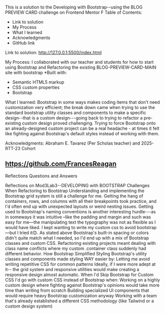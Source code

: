 
This is a solution to the Developing with Bootstrap--using the BLOG PREVIEW CARD challenge on Frontend Mentor F
Table of Contents:
  - Link to solution
  - My Process
  - What I learned
  - Acknowledgments
  - GitHub link

Link to solution:
http://127.0.0.1:5500/index.html

My Process: 
  I collaborated with our teacher and students for how to start using Bootstrap and Refactoring the existing BLOG-PREVIEW-CARD-MAIN site with bootstrap
  *Built with: 
  - Semantic HTML5 markup
  - CSS custom properties
  - Bootstrap


What I learned:
  Bootstrap in some ways makes coding items that don't need customization very efficient; the break down came when trying to use the standard bootstrap utility classes and components to make a specific design--that is a custom design---going back to trying to refactor a pre-existing custom design proved challenging.
   Trying to force Bootstrap onto an already-designed custom project can be a real headache - at times it felt like fighting against Bootstrap's default styles instead of working with them.

Acknowledgments: Abraham E. Tavarez (Per Scholas teacher) and 2025-RTT-23 Cohort

https://github.com/FrancesReagan
-------------------------------------------------
Reflections Questions and Answers

Reflections on Mod3Lab3--DEVELOPING with BOOTSTRAP 
Challenges When Refactoring to Bootstrap
Understanding and implementing the Bootstrap grid system is still a challenge for me. Getting the hang of containers, rows, and columns with all their breakpoints took practice, and I'd often end up with unexpected layouts or weird nesting issues.
Getting used to Bootstrap's naming conventions is another interesting hurdle---as in someways it was intuitive –like the padding and margin and such was easy for me—the manipulating text the typography was not as flexible as I would have liked. I kept wanting to write my custom css to avoid bootstrap—but I tried it😊.
As stated above Bootstrap's built-in spacing or colors didn't quite match what I needed, so I'd end up with a mix of Bootstrap classes and custom CSS.
Refactoring existing projects meant dealing with class name conflicts where my custom .container class suddenly had different behavior.
How Bootstrap Simplified Styling
Bootstrap's utility classes and components made styling WAY easier by:
Letting me avoid writing repetitive CSS for common patterns 
Ideally, if I were more adept at it-- the grid system and responsive utilities would make creating a responsive design almost automatic.
When I'd Skip Bootstrap for Custom CSS
I'd go with custom CSS instead of Bootstrap when:
Working on a highly custom design where fighting against Bootstrap's opinions would take more time than writing from scratch
Building specialized UI components that would require heavy Bootstrap customization anyway
Working with a team that's already established a different CSS methodology (like Tailwind or a custom design system)

